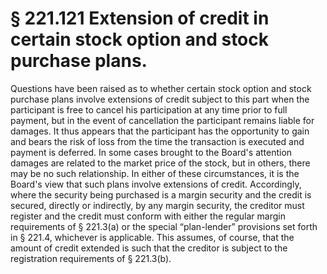 # § 221.121   Extension of credit in certain stock option and stock purchase plans.

Questions have been raised as to whether certain stock option and stock purchase plans involve extensions of credit subject to this part when the participant is free to cancel his participation at any time prior to full payment, but in the event of cancellation the participant remains liable for damages. It thus appears that the participant has the opportunity to gain and bears the risk of loss from the time the transaction is executed and payment is deferred. In some cases brought to the Board's attention damages are related to the market price of the stock, but in others, there may be no such relationship. In either of these circumstances, it is the Board's view that such plans involve extensions of credit. Accordingly, where the security being purchased is a margin security and the credit is secured, directly or indirectly, by any margin security, the creditor must register and the credit must conform with either the regular margin requirements of § 221.3(a) or the special “plan-lender” provisions set forth in § 221.4, whichever is applicable. This assumes, of course, that the amount of credit extended is such that the creditor is subject to the registration requirements of § 221.3(b).




